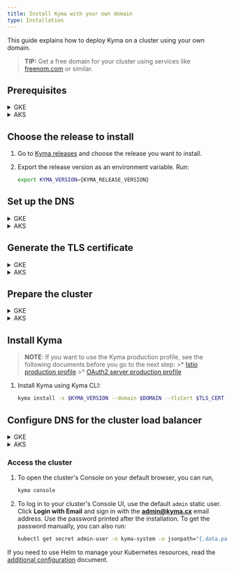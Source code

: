 ```yaml
---
title: Install Kyma with your own domain
type: Installation
---
```


This guide explains how to deploy Kyma on a cluster using your own domain.

>**TIP:** Get a free domain for your cluster using services like [freenom.com](https://www.freenom.com) or similar.

## Prerequisites

<div tabs name="prerequisites" group="use-your-own-domain">
  <details>
  <summary label="GKE">
  GKE
  </summary>

- A domain for your [Google Kubernetes Engine](https://cloud.google.com/kubernetes-engine/) (GKE) cluster
- [Kyma CLI](https://github.com/kyma-project/cli)
- [Google Cloud Platform](https://console.cloud.google.com/) (GCP) project with Kubernetes Engine API enabled
- [kubectl](https://kubernetes.io/docs/tasks/tools/install-kubectl/) 1.16.3 or higher
- [gcloud](https://cloud.google.com/sdk/gcloud/)
- [wget](https://www.gnu.org/software/wget/)

>**NOTE:** Running Kyma on GKE requires three [`n1-standard-4` machines](https://cloud.google.com/compute/docs/machine-types). The Kyma production profile requires at least `n1-standard-8` machines, but it is recommended to use the `c2-standard-8` type. Create these machines when you complete the **Prepare the cluster** step.

  </details>
  <details>
  <summary label="AKS">
  AKS
  </summary>

- A domain for your [Azure Kubernetes Service](https://azure.microsoft.com/services/kubernetes-service/) (AKS) cluster
- [Kyma CLI](https://github.com/kyma-project/cli)
- [Microsoft Azure](https://azure.microsoft.com)
- [kubectl](https://kubernetes.io/docs/tasks/tools/install-kubectl/) 1.16.3 or higher
- [Docker](https://www.docker.com/)
- A [Docker Hub](https://hub.docker.com/) account
- [az](https://docs.microsoft.com/en-us/cli/azure/install-azure-cli)

>**NOTE:** Running Kyma on AKS requires three [`Standard_D4_v3` machines](https://docs.microsoft.com/en-us/azure/virtual-machines/sizes-general). The Kyma production profile requires at least `Standard_F8s_v2` machines, but it is recommended to use the `Standard_D8_v3` type. Create these machines when you complete the **Prepare the cluster** step.

  </details>

</div>

## Choose the release to install

1. Go to [Kyma releases](https://github.com/kyma-project/kyma/releases/) and choose the release you want to install.

2. Export the release version as an environment variable. Run:

    ```bash
    export KYMA_VERSION={KYMA_RELEASE_VERSION}
    ```

## Set up the DNS

<div tabs name="dns-setup" group="use-your-own-domain">
  <details>
  <summary label="GKE">
  GKE
  </summary>

Delegate the management of your domain to Google Cloud DNS.

>**NOTE**: Google Cloud DNS needs to be set up only once per a DNS zone.

Follow these steps:

1. Export the project name, the domain name, and the DNS zone name as environment variables. Run these commands:

    ```bash
    export GCP_PROJECT={YOUR_GCP_PROJECT}
    export DNS_NAME={YOUR_ZONE_DOMAIN}
    export DNS_ZONE={YOUR_DNS_ZONE}
    ```

2. Create a DNS-managed zone in your Google project. Run:

    ```bash
    gcloud dns --project=$GCP_PROJECT managed-zones create $DNS_ZONE --description= --dns-name=$DNS_NAME
    ```

    Alternatively, create the DNS-managed zone through the GCP UI. In the **Network** section navigate to **Network Services**, click **Cloud DNS**, and select **Create Zone**.

3. Delegate your domain to Google name servers.

    - Get the list of the name servers from the zone details. This is a sample list:

    ```bash
    ns-cloud-b1.googledomains.com.
    ns-cloud-b2.googledomains.com.
    ns-cloud-b3.googledomains.com.
    ns-cloud-b4.googledomains.com.
    ```

    - Set up your domain to use these name servers.

4. Check if everything is set up correctly and your domain is managed by Google name servers. Run:

   ```bash
   host -t ns $DNS_NAME
   ```

   A successful response returns the list of the name servers you fetched from GCP.

</details>
  <details>
  <summary label="AKS">
  AKS
  </summary>

Delegate the management of your domain to Azure DNS. Follow these steps:

1. Export the domain name, the sub-domain, and the resource group name as environment variables. Run these commands:

    ```bash
    export DNS_DOMAIN={YOUR_DOMAIN} # example.com
    export SUB_DOMAIN={YOUR_SUBDOMAIN} # cluster (in this case the full name of your cluster is cluster.example.com)
    export DOMAIN="$SUB_DOMAIN.$DNS_DOMAIN" # cluster.example.com
    export RS_GROUP={YOUR_RESOURCE_GROUP_NAME}
    ```

2. Create a DNS-managed zone in your Azure subscription. Run:

    ```bash
    az network dns zone create -g $RS_GROUP -n $DNS_DOMAIN
    ```

    Alternatively, create it through the Azure UI. In the **Networking** section, go to **All services**, click **DNS zones**, and select **Add**.

3. Delegate your domain to Azure name servers.

    - Get the list of the name servers from the zone details. This is a sample list:

    ```bash
    ns1-05.azure-dns.com.
    ns2-05.azure-dns.net.
    ns3-05.azure-dns.org.
    ns4-05.azure-dns.info.
    ```

    - Set up your domain to use these name servers.

4. Check if everything is set up correctly and your domain is managed by Azure name servers. Run:

   ```bash
   host -t ns $DNS_DOMAIN
   ```

A successful response returns the list of the name servers you fetched from Azure.

  </details>

</div>

## Generate the TLS certificate

<div tabs name="tls-certificate-generation" group="use-your-own-domain">
  <details>
  <summary label="GKE">
  GKE
  </summary>

Get the TLS certificate:

1. Export the certificate issuer email and the cluster domain as environment variables:

    ```bash
    export CERT_ISSUER_EMAIL={YOUR_EMAIL}
    export DOMAIN="$CLUSTER_NAME.$(echo $DNS_NAME | sed 's/\.$//')"
    ```

2. Create a folder for certificates. Run:

    ```bash
    mkdir letsencrypt
    ```

3. Create a new service account and assign it to the **dns.admin** role. Run these commands:

    ```bash
    gcloud iam service-accounts create dnsmanager --display-name "dnsmanager" --project "$GCP_PROJECT"
    gcloud projects add-iam-policy-binding $GCP_PROJECT \
        --member serviceAccount:dnsmanager@$GCP_PROJECT.iam.gserviceaccount.com --role roles/dns.admin
    ```

    > **NOTE**: You don't have to create a new DNS manager service account (SA) every time you deploy a cluster. Instead, you can use an existing SA that has the **dns.admin** assigned.

4. Generate an access key for this account in the `letsencrypt` folder. Run:

    ```bash
    gcloud iam service-accounts keys create ./letsencrypt/key.json --iam-account dnsmanager@$GCP_PROJECT.iam.gserviceaccount.com
    ```

    > **NOTE**: The number of keys you can generate for a single service account is limited. Reuse the existing keys instead of generating a new key for every cluster.

5. Run the Certbot Docker image with the `letsencrypt` folder mounted. Certbot uses the key to apply DNS challenge for the certificate request and stores the TLS certificates in that folder. Run:

    ```bash
    docker run -it --name certbot --rm \
        -v "$(pwd)/letsencrypt:/etc/letsencrypt" \
        certbot/dns-google \
        certonly \
        -m $CERT_ISSUER_EMAIL --agree-tos --no-eff-email \
        --dns-google \
        --dns-google-credentials /etc/letsencrypt/key.json \
        --server https://acme-v02.api.letsencrypt.org/directory \
        -d "*.$DOMAIN"
    ```

6. Export the certificate and the key as environment variables. Run these commands:

    ```bash
    export TLS_CERT=$(cat ./letsencrypt/live/$DOMAIN/fullchain.pem | base64 | sed 's/ /\\ /g' | tr -d '\n');
    export TLS_KEY=$(cat ./letsencrypt/live/$DOMAIN/privkey.pem | base64 | sed 's/ /\\ /g' | tr -d '\n')
    ```

  </details>
  <details>
  <summary label="AKS">
  AKS
  </summary>

Get the TLS certificate:

>**NOTE:** Azure DNS is not yet supported by Certbot so you must perform manual verification.

1. Create a folder for certificates. Run:

    ```bash
    mkdir letsencrypt
    ```

2. Export your email address as an environment variable:

    ```bash
    export YOUR_EMAIL={YOUR_EMAIL}
    ```

3. To get the certificate, run the Certbot Docker image with the `letsencrypt` folder mounted. Certbot stores the TLS certificates in that folder.

    ```bash
    docker run -it --name certbot --rm \
        -v "$(pwd)/letsencrypt:/etc/letsencrypt" \
        certbot/certbot \
        certonly \
        -m $YOUR_EMAIL --agree-tos --no-eff-email \
        --manual \
        --manual-public-ip-logging-ok \
        --preferred-challenges dns \
        --server https://acme-v02.api.letsencrypt.org/directory \
        -d "*.$SUB_DOMAIN.$DNS_DOMAIN"
    ```

    You will see the following message:

    ```bash
    Please deploy a DNS TXT record under the name
    _acme-challenge.rc2-test.kyma.online with the following value:

    # TXT_VALUE

    Before continuing, verify the record is deployed.
    ```

    Copy the `TXT_VALUE`.

4. Open a new terminal and export these environment variables:

    ```bash
    export DNS_DOMAIN={YOUR_DOMAIN} # example.com
    export SUB_DOMAIN={YOUR_SUBDOMAIN} # cluster (in this case the full name of your cluster is cluster.example.com)
    export RS_GROUP={YOUR_RESOURCE_GROUP_NAME}
    ```

5. Export the `TXT_VALUE`.

    ```bash
    export TXT_VALUE={YOUR_TXT_VALUE}
    ```

    To modify the TXT record for your domain, run:

    ```bash
    az network dns record-set txt delete -n "_acme-challenge.$SUB_DOMAIN" -g $RS_GROUP -z $DNS_DOMAIN --yes
    az network dns record-set txt create -n "_acme-challenge.$SUB_DOMAIN" -g $RS_GROUP -z $DNS_DOMAIN --ttl 60 > /dev/null
    az network dns record-set txt add-record -n "_acme-challenge.$SUB_DOMAIN" -g $RS_GROUP -z $DNS_DOMAIN --value $TXT_VALUE
    ```

6. Go back to the first console, wait for about 2 minutes and press **Enter**.

7. Export the certificate and the key as environment variables. Run these commands:

    ```bash
    export TLS_CERT=$(cat ./letsencrypt/live/$SUB_DOMAIN.$DNS_DOMAIN/fullchain.pem | base64 | sed 's/ /\\ /g' | tr -d '\n')
    export TLS_KEY=$(cat ./letsencrypt/live/$SUB_DOMAIN.$DNS_DOMAIN/privkey.pem | base64 | sed 's/ /\\ /g' | tr -d '\n')
    ```

  </details>

</div>

## Prepare the cluster

<div tabs name="prepare-cluster" group="use-your-own-domain">
  <details>
  <summary label="GKE">
  GKE
  </summary>

1. Create a service account and a service account key as json following [these steps](https://github.com/kyma-incubator/hydroform/blob/master/provision/examples/gcp/README.md#configure-gcp).

2. Export the cluster name, the name of your GCP project, and the [zone](https://cloud.google.com/compute/docs/regions-zones/) you want to deploy to as environment variables:

    ```bash
    export CLUSTER_NAME={CLUSTER_NAME_YOU_WANT}
    export GCP_PROJECT={YOUR_GCP_PROJECT}
    export GCP_ZONE={GCP_ZONE_TO_DEPLOY_TO}
    ```

3. Create a cluster in the defined zone:

    ```bash
    kyma provision gke -c {SERVICE_ACCOUNT_KEY_FILE_PATH} -n $CLUSTER_NAME -l $GCP_ZONE -p $GCP_PROJECT
    ```
   >**NOTE**: Kyma offers the production profile. Change the value of `machine-type` to `n1-standard-8` or `c2-standard-8` if you want to use it.

4. Configure kubectl to use your new cluster:

    ```bash
    gcloud container clusters get-credentials $CLUSTER_NAME --zone $GCP_ZONE --project $GCP_PROJECT
    ```

5. Add your account as the cluster administrator:

    ```bash
    kubectl create clusterrolebinding cluster-admin-binding --clusterrole=cluster-admin --user=$(gcloud config get-value account)
    ```
    >**TIP:** See a [sample ConfigMap](./assets/owndomain-overrides.yaml) for reference.

  </details>
  <details>
  <summary label="AKS">
  AKS
  </summary>

1. Select a name for your cluster. Set the cluster name, the resource group and region as environment variables. Run:

    ```bash
    export RS_GROUP={YOUR_RESOURCE_GROUP_NAME}
    export CLUSTER_NAME={YOUR_CLUSTER_NAME}
    export REGION={YOUR_REGION} #westeurope
    ```

2. Create a resource group for all your resources:

    ```bash
    az group create --name $RS_GROUP --location $REGION
    ```

3. Create a service principle on . Create a TOML file with the Azure Client ID, Client Secret, Subscription ID and Tenant ID:

    ```toml
    CLIENT_ID = {YOUR_CLIENT_ID}
    CLIENT_SECRET = {YOUR_CLIENT_SECRET}
    SUBSCRIPTION_ID = {YOUR_SUBSCRIPTION_ID}
    TENANT_ID = {YOUR_TENANT_ID}
    ```

4. Create an AKS cluster:

    ```bash
    kyma provision aks -c {YOUR_CREDENTIALS_FILE_PATH} -n $CLUSTER_NAME -p $RS_GROUP -l $REGION
    ```
   >**NOTE**: Kyma offers the production profile. Change the value of `node-vm-size` to `Standard_F8s_v2` or `Standard_D8_v3` if you want to use it.

5. Add additional privileges to be able to access readiness probes endpoints on your AKS cluster.

    ```bash
    kubectl apply -f https://raw.githubusercontent.com/kyma-project/kyma/$KYMA_RELEASE_VERSION/installation/resources/azure-crb-for-healthz.yaml
    ```
    >**CAUTION:** If you define your own Kubernetes jobs on the AKS cluster, follow the [troubleshooting guide](/components/service-mesh/#troubleshooting-kubernetes-jobs-fail-on-aks) to avoid jobs running endlessly on AKS deployments of Kyma.

  </details>

</div>

## Install Kyma

   >**NOTE**: If you want to use the Kyma production profile, see the following documents before you go to the next step:
      >* [Istio production profile](/components/service-mesh/#configuration-service-mesh-production-profile)
      >* [OAuth2 server production profile](/components/security/#configuration-o-auth2-server-profiles)

1. Install Kyma using Kyma CLI:

    ```bash
    kyma install -s $KYMA_VERSION --domain $DOMAIN --tlsCert $TLS_CERT --tlsKey $TLS_KEY
    ```

## Configure DNS for the cluster load balancer

<div tabs name="configure-dns" group="use-your-own-domain">
  <details>
  <summary label="GKE">
  GKE
  </summary>

To add DNS entries, run these commands:

```bash
export EXTERNAL_PUBLIC_IP=$(kubectl get service -n istio-system istio-ingressgateway -o jsonpath="{.status.loadBalancer.ingress[0].ip}")

export APISERVER_PUBLIC_IP=$(kubectl get service -n kyma-system apiserver-proxy-ssl -o jsonpath="{.status.loadBalancer.ingress[0].ip}")

gcloud dns --project=$GCP_PROJECT record-sets transaction start --zone=$DNS_ZONE

gcloud dns --project=$GCP_PROJECT record-sets transaction add $EXTERNAL_PUBLIC_IP --name=\*.$DOMAIN. --ttl=60 --type=A --zone=$DNS_ZONE

gcloud dns --project=$GCP_PROJECT record-sets transaction add $APISERVER_PUBLIC_IP --name=\apiserver.$DOMAIN. --ttl=60 --type=A --zone=$DNS_ZONE

gcloud dns --project=$GCP_PROJECT record-sets transaction execute --zone=$DNS_ZONE
```

  </details>
  <details>
  <summary label="AKS">
  AKS
  </summary>

To add DNS entries, run these commands:

```bash
export EXTERNAL_PUBLIC_IP=$(kubectl get service -n istio-system istio-ingressgateway -o jsonpath="{.status.loadBalancer.ingress[0].ip}")

export APISERVER_PUBLIC_IP=$(kubectl get service -n kyma-system apiserver-proxy-ssl -o jsonpath="{.status.loadBalancer.ingress[0].ip}")

az network dns record-set a create -g $RS_GROUP -z $DNS_DOMAIN -n \*.$SUB_DOMAIN --ttl 60
az network dns record-set a add-record -g $RS_GROUP -z $DNS_DOMAIN -n \*.$SUB_DOMAIN -a $EXTERNAL_PUBLIC_IP

az network dns record-set a create -g $RS_GROUP -z $DNS_DOMAIN -n apiserver.$SUB_DOMAIN --ttl 60
az network dns record-set a add-record -g $RS_GROUP -z $DNS_DOMAIN -n apiserver.$SUB_DOMAIN -a $APISERVER_PUBLIC_IP
```

  </details>

</div>

### Access the cluster

1. To open the cluster's Console on your default browser, you can run,

    ```bash
    kyma console
    ```

2. To log in to your cluster's Console UI, use the default `admin` static user. Click **Login with Email** and sign in with the **admin@kyma.cx** email address. Use the password printed after the installation. To get the password manually, you can also run:

    ```bash
    kubectl get secret admin-user -n kyma-system -o jsonpath="{.data.password}" | base64 --decode
    ```

If you need to use Helm to manage your Kubernetes resources, read the [additional configuration](#installation-use-helm) document.
